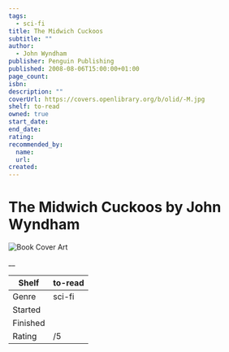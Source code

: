```yaml
---
tags:
  - sci-fi
title: The Midwich Cuckoos
subtitle: ""
author:
  - John Wyndham
publisher: Penguin Publishing
published: 2008-08-06T15:00:00+01:00
page_count:
isbn:
description: ""
coverUrl: https://covers.openlibrary.org/b/olid/-M.jpg
shelf: to-read
owned: true
start_date:
end_date:
rating:
recommended_by:
  name:
  url:
created:
---
```


# The Midwich Cuckoos by John Wyndham

![Book Cover Art](https://covers.openlibrary.org/b/olid/-M.jpg)

__

| Shelf | to-read |
| --- | --- |
| Genre | sci-fi |
| Started |  |
| Finished |  |
| Rating | /5 |

